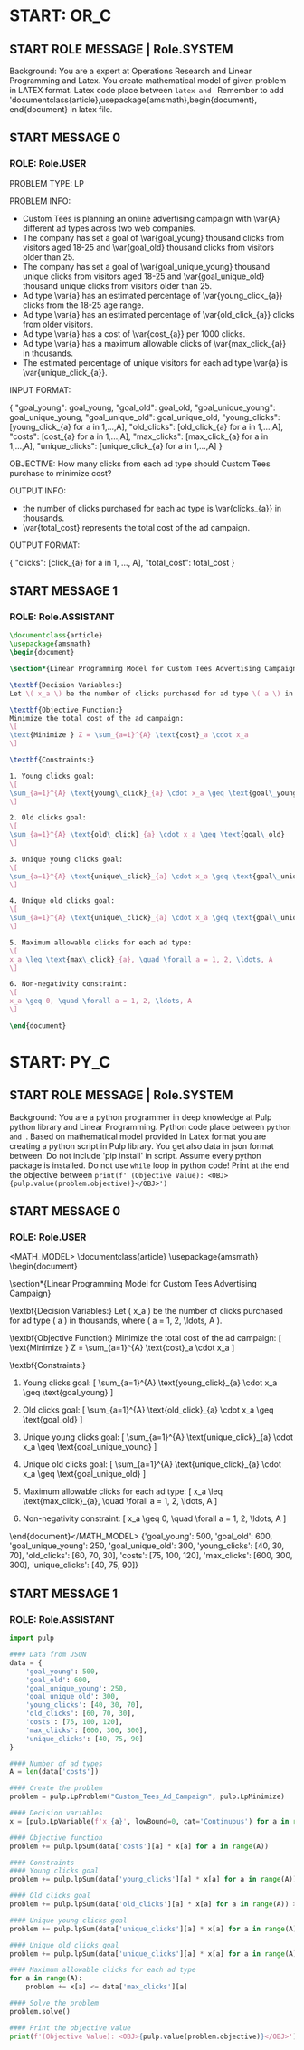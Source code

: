 # START: OR_C 
## START ROLE MESSAGE | Role.SYSTEM 
Background: You are a expert at Operations Research and Linear Programming and Latex. You create mathematical model of given problem in LATEX format. Latex code place between ```latex and ``` Remember to add 'documentclass{article},usepackage{amsmath},begin{document}, end{document} in latex file. 
## START MESSAGE 0 
### ROLE: Role.USER
<DESCRIPTION>
PROBLEM TYPE: LP

PROBLEM INFO:

- Custom Tees is planning an online advertising campaign with \var{A} different ad types across two web companies.
- The company has set a goal of \var{goal_young} thousand clicks from visitors aged 18-25 and \var{goal_old} thousand clicks from visitors older than 25.
- The company has set a goal of \var{goal_unique_young} thousand unique clicks from visitors aged 18-25 and \var{goal_unique_old} thousand unique clicks from visitors older than 25.
- Ad type \var{a} has an estimated percentage of \var{young_click_{a}} clicks from the 18-25 age range.
- Ad type \var{a} has an estimated percentage of \var{old_click_{a}} clicks from older visitors.
- Ad type \var{a} has a cost of \var{cost_{a}} per 1000 clicks.
- Ad type \var{a} has a maximum allowable clicks of \var{max_click_{a}} in thousands.
- The estimated percentage of unique visitors for each ad type \var{a} is \var{unique_click_{a}}.

INPUT FORMAT: 

{
    "goal_young": goal_young,
    "goal_old": goal_old,
    "goal_unique_young": goal_unique_young,
    "goal_unique_old": goal_unique_old,
    "young_clicks": [young_click_{a} for a in 1,...,A],
    "old_clicks": [old_click_{a} for a in 1,...,A],
    "costs": [cost_{a} for a in 1,...,A],
    "max_clicks": [max_click_{a} for a in 1,...,A],
    "unique_clicks": [unique_click_{a} for a in 1,...,A]
}

OBJECTIVE: How many clicks from each ad type should Custom Tees purchase to minimize cost?

OUTPUT INFO:

- the number of clicks purchased for each ad type is \var{clicks_{a}} in thousands.
- \var{total_cost} represents the total cost of the ad campaign.

OUTPUT FORMAT:

{
    "clicks": [click_{a} for a in 1, ..., A],
    "total_cost": total_cost
}
</DESCRIPTION>


## START MESSAGE 1 
### ROLE: Role.ASSISTANT
```latex
\documentclass{article}
\usepackage{amsmath}
\begin{document}

\section*{Linear Programming Model for Custom Tees Advertising Campaign}

\textbf{Decision Variables:}
Let \( x_a \) be the number of clicks purchased for ad type \( a \) in thousands, where \( a = 1, 2, \ldots, A \).

\textbf{Objective Function:}
Minimize the total cost of the ad campaign:
\[
\text{Minimize } Z = \sum_{a=1}^{A} \text{cost}_a \cdot x_a
\]

\textbf{Constraints:}

1. Young clicks goal:
\[
\sum_{a=1}^{A} \text{young\_click}_{a} \cdot x_a \geq \text{goal\_young}
\]

2. Old clicks goal:
\[
\sum_{a=1}^{A} \text{old\_click}_{a} \cdot x_a \geq \text{goal\_old}
\]

3. Unique young clicks goal:
\[
\sum_{a=1}^{A} \text{unique\_click}_{a} \cdot x_a \geq \text{goal\_unique\_young}
\]

4. Unique old clicks goal:
\[
\sum_{a=1}^{A} \text{unique\_click}_{a} \cdot x_a \geq \text{goal\_unique\_old}
\]

5. Maximum allowable clicks for each ad type:
\[
x_a \leq \text{max\_click}_{a}, \quad \forall a = 1, 2, \ldots, A
\]

6. Non-negativity constraint:
\[
x_a \geq 0, \quad \forall a = 1, 2, \ldots, A
\]

\end{document}
```

# START: PY_C 
## START ROLE MESSAGE | Role.SYSTEM 
Background: You are a python programmer in deep knowledge at Pulp python library and Linear Programming. Python code place between ```python and ```. Based on mathematical model provided in Latex format you are creating a python script in Pulp library. You get also data in json format between: <DATA></DATA> Do not include 'pip install' in script. Assume every python package is installed. Do not use `while` loop in python code! Print at the end the objective between <OBJ></OBJ> `print(f' (Objective Value): <OBJ>{pulp.value(problem.objective)}</OBJ>')` 
## START MESSAGE 0 
### ROLE: Role.USER
<MATH_MODEL>
\documentclass{article}
\usepackage{amsmath}
\begin{document}

\section*{Linear Programming Model for Custom Tees Advertising Campaign}

\textbf{Decision Variables:}
Let \( x_a \) be the number of clicks purchased for ad type \( a \) in thousands, where \( a = 1, 2, \ldots, A \).

\textbf{Objective Function:}
Minimize the total cost of the ad campaign:
\[
\text{Minimize } Z = \sum_{a=1}^{A} \text{cost}_a \cdot x_a
\]

\textbf{Constraints:}

1. Young clicks goal:
\[
\sum_{a=1}^{A} \text{young\_click}_{a} \cdot x_a \geq \text{goal\_young}
\]

2. Old clicks goal:
\[
\sum_{a=1}^{A} \text{old\_click}_{a} \cdot x_a \geq \text{goal\_old}
\]

3. Unique young clicks goal:
\[
\sum_{a=1}^{A} \text{unique\_click}_{a} \cdot x_a \geq \text{goal\_unique\_young}
\]

4. Unique old clicks goal:
\[
\sum_{a=1}^{A} \text{unique\_click}_{a} \cdot x_a \geq \text{goal\_unique\_old}
\]

5. Maximum allowable clicks for each ad type:
\[
x_a \leq \text{max\_click}_{a}, \quad \forall a = 1, 2, \ldots, A
\]

6. Non-negativity constraint:
\[
x_a \geq 0, \quad \forall a = 1, 2, \ldots, A
\]

\end{document}</MATH_MODEL>
<DATA>
{'goal_young': 500, 'goal_old': 600, 'goal_unique_young': 250, 'goal_unique_old': 300, 'young_clicks': [40, 30, 70], 'old_clicks': [60, 70, 30], 'costs': [75, 100, 120], 'max_clicks': [600, 300, 300], 'unique_clicks': [40, 75, 90]}</DATA>


## START MESSAGE 1 
### ROLE: Role.ASSISTANT
```python
import pulp

#### Data from JSON
data = {
    'goal_young': 500,
    'goal_old': 600,
    'goal_unique_young': 250,
    'goal_unique_old': 300,
    'young_clicks': [40, 30, 70],
    'old_clicks': [60, 70, 30],
    'costs': [75, 100, 120],
    'max_clicks': [600, 300, 300],
    'unique_clicks': [40, 75, 90]
}

#### Number of ad types
A = len(data['costs'])

#### Create the problem
problem = pulp.LpProblem("Custom_Tees_Ad_Campaign", pulp.LpMinimize)

#### Decision variables
x = [pulp.LpVariable(f'x_{a}', lowBound=0, cat='Continuous') for a in range(A)]

#### Objective function
problem += pulp.lpSum(data['costs'][a] * x[a] for a in range(A))

#### Constraints
#### Young clicks goal
problem += pulp.lpSum(data['young_clicks'][a] * x[a] for a in range(A)) >= data['goal_young']

#### Old clicks goal
problem += pulp.lpSum(data['old_clicks'][a] * x[a] for a in range(A)) >= data['goal_old']

#### Unique young clicks goal
problem += pulp.lpSum(data['unique_clicks'][a] * x[a] for a in range(A)) >= data['goal_unique_young']

#### Unique old clicks goal
problem += pulp.lpSum(data['unique_clicks'][a] * x[a] for a in range(A)) >= data['goal_unique_old']

#### Maximum allowable clicks for each ad type
for a in range(A):
    problem += x[a] <= data['max_clicks'][a]

#### Solve the problem
problem.solve()

#### Print the objective value
print(f'(Objective Value): <OBJ>{pulp.value(problem.objective)}</OBJ>')
```

